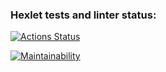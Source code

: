 ### Hexlet tests and linter status:
[![Actions Status](https://github.com/artem-tazhitdinov/frontend-project-lvl1/workflows/hexlet-check/badge.svg)](https://github.com/artem-tazhitdinov/frontend-project-lvl1/actions)

[![Maintainability](https://api.codeclimate.com/v1/badges/a99a88d28ad37a79dbf6/maintainability)](https://codeclimate.com/github/codeclimate/codeclimate/maintainability)

